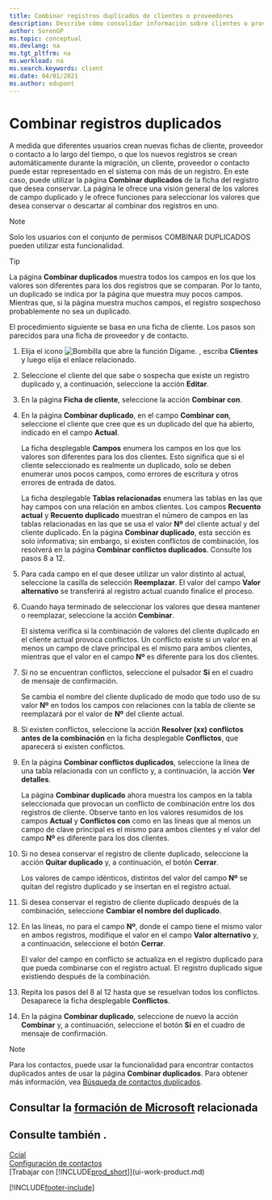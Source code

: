 ```yaml
---
title: Combinar registros duplicados de clientes o proveedores
description: Describe cómo consolidar información sobre clientes o proveedores cuando tiene entradas duplicadas sobre algunos de ellos.
author: SorenGP
ms.topic: conceptual
ms.devlang: na
ms.tgt_pltfrm: na
ms.workload: na
ms.search.keywords: client
ms.date: 04/01/2021
ms.author: edupont
---
```

# <a name="merge-duplicate-records"></a>Combinar registros duplicados

A medida que diferentes usuarios crean nuevas fichas de cliente, proveedor o contacto a lo largo del tiempo, o que los nuevos registros se crean automáticamente durante la migración, un cliente, proveedor o contacto puede estar representado en el sistema con más de un registro. En este caso, puede utilizar la página **Combinar duplicados** de la ficha del registro que desea conservar. La página le ofrece una visión general de los valores de campo duplicado y le ofrece funciones para seleccionar los valores que desea conservar o descartar al combinar dos registros en uno.

> [!NOTE]
> Solo los usuarios con el conjunto de permisos COMBINAR DUPLICADOS pueden utilizar esta funcionalidad.

> [!TIP]
> La página **Combinar duplicados** muestra todos los campos en los que los valores son diferentes para los dos registros que se comparan. Por lo tanto, un duplicado se indica por la página que muestra muy pocos campos. Mientras que, si la página muestra muchos campos, el registro sospechoso probablemente no sea un duplicado.

El procedimiento siguiente se basa en una ficha de cliente. Los pasos son parecidos para una ficha de proveedor y de contacto.

1. Elija el icono ![Bombilla que abre la función Dígame.](media/ui-search/search_small.png "Dígame qué desea hacer") , escriba **Clientes** y luego elija el enlace relacionado.
2. Seleccione el cliente del que sabe o sospecha que existe un registro duplicado y, a continuación, seleccione la acción **Editar**.
3. En la página **Ficha de cliente**, seleccione la acción **Combinar con**.
4. En la página **Combinar duplicado**, en el campo **Combinar con**, seleccione el cliente que cree que es un duplicado del que ha abierto, indicado en el campo **Actual**.

    La ficha desplegable **Campos** enumera los campos en los que los valores son diferentes para los dos clientes. Esto significa que si el cliente seleccionado es realmente un duplicado, solo se deben enumerar unos pocos campos, como errores de escritura y otros errores de entrada de datos.

    La ficha desplegable **Tablas relacionadas** enumera las tablas en las que hay campos con una relación en ambos clientes. Los campos **Recuento actual** y **Recuento duplicado** muestran el número de campos en las tablas relacionadas en las que se usa el valor **Nº** del cliente actual y del cliente duplicado. En la página **Combinar duplicado**, esta sección es solo informativa; sin embargo, si existen conflictos de combinación, los resolverá en la página **Combinar conflictos duplicados**. Consulte los pasos 8 a 12.   

5. Para cada campo en el que desee utilizar un valor distinto al actual, seleccione la casilla de selección **Reemplazar**. El valor del campo **Valor alternativo** se transferirá al registro actual cuando finalice el proceso.
6. Cuando haya terminado de seleccionar los valores que desea mantener o reemplazar, seleccione la acción **Combinar**.

    El sistema verifica si la combinación de valores del cliente duplicado en el cliente actual provoca conflictos. Un conflicto existe si un valor en al menos un campo de clave principal es el mismo para ambos clientes, mientras que el valor en el campo **Nº** es diferente para los dos clientes.

7. Si no se encuentran conflictos, seleccione el pulsador **Sí** en el cuadro de mensaje de confirmación.

    Se cambia el nombre del cliente duplicado de modo que todo uso de su valor **Nº** en todos los campos con relaciones con la tabla de cliente se reemplazará por el valor de **Nº** del cliente actual.
8. Si existen conflictos, seleccione la acción **Resolver (xx) conflictos antes de la combinación** en la ficha desplegable **Conflictos**, que aparecerá si existen conflictos.
9. En la página **Combinar conflictos duplicados**, seleccione la línea de una tabla relacionada con un conflicto y, a continuación, la acción **Ver detalles**.

    La página **Combinar duplicado** ahora muestra los campos en la tabla seleccionada que provocan un conflicto de combinación entre los dos registros de cliente. Observe tanto en los valores resumidos de los campos **Actual** y **Conflictos con** como en las líneas que al menos un campo de clave principal es el mismo para ambos clientes y el valor del campo **Nº** es diferente para los dos clientes.   
10. Si no desea conservar el registro de cliente duplicado, seleccione la acción **Quitar duplicado** y, a continuación, el botón **Cerrar**.

    Los valores de campo idénticos, distintos del valor del campo **Nº** se quitan del registro duplicado y se insertan en el registro actual.
11. Si desea conservar el registro de cliente duplicado después de la combinación, seleccione **Cambiar el nombre del duplicado**.
12. En las líneas, no para el campo **Nº**, donde el campo tiene el mismo valor en ambos registros, modifique el valor en el campo **Valor alternativo** y, a continuación, seleccione el botón **Cerrar**.

    El valor del campo en conflicto se actualiza en el registro duplicado para que pueda combinarse con el registro actual. El registro duplicado sigue existiendo después de la combinación.
13. Repita los pasos del 8 al 12 hasta que se resuelvan todos los conflictos. Desaparece la ficha desplegable **Conflictos**.
14. En la página **Combinar duplicado**, seleccione de nuevo la acción **Combinar** y, a continuación, seleccione el botón **Sí** en el cuadro de mensaje de confirmación.

> [!NOTE]
> Para los contactos, puede usar la funcionalidad para encontrar contactos duplicados antes de usar la página **Combinar duplicados**. Para obtener más información, vea [Búsqueda de contactos duplicados](marketing-setup-contacts.md#searching-for-duplicate-contacts).

## <a name="see-related-microsoft-training"></a>Consultar la [formación de Microsoft](/training/modules/trade-master-data-dynamics-365-business-central/) relacionada

## <a name="see-also"></a>Consulte también .

[Ccial](sales-manage-sales.md)  
[Configuración de contactos](marketing-setup-contacts.md)  
[Trabajar con [!INCLUDE[prod_short](includes/prod_short.md)]](ui-work-product.md)


[!INCLUDE[footer-include](includes/footer-banner.md)]
